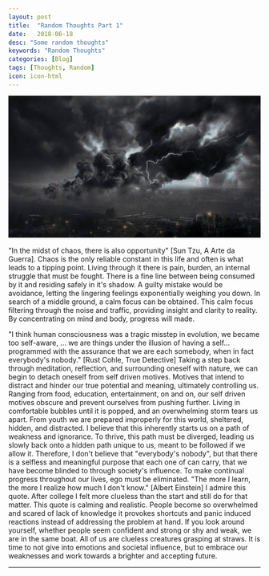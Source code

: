 ```yaml
---
layout: post
title:  "Random Thoughts Part 1"
date:   2018-06-18
desc: "Some random thoughts"
keywords: "Random Thoughts"
categories: [Blog]
tags: [Thoughts, Random]
icon: icon-html
---
```


![Blog](https://github.com/connorhamm/connorhamm.github.io/raw/master/pictures/storm.jpg)

"In the midst of chaos, there is also opportunity" [Sun Tzu, A Arte da Guerra]. Chaos is the only reliable constant in this life and often is what leads to a tipping point.  Living through it there is pain, burden, an internal struggle that must be fought.  There is a fine line between being consumed by it and residing safely in it's shadow.  A guilty mistake would be avoidance, letting the lingering feelings exponentially weighing you down.  In search of a middle ground, a calm focus can be obtained.  This calm focus filtering through the noise and traffic, providing insight and clarity to reality.  By concentrating on mind and body, progress will made.

"I think human consciousness was a tragic misstep in evolution, we became too self-aware, ... we are things under the illusion of having a self... programmed with the assurance that we are each somebody, when in fact everybody's nobody."  [Rust Cohle, True Detective]  Taking a step back through meditation, reflection, and surrounding oneself with nature, we can begin to detach oneself from self driven motives.  Motives that intend to distract and hinder our true potential and meaning, ultimately controlling us.  Ranging from food, education, entertainment, on and on, our self driven motives obscure and prevent ourselves from pushing further.  Living in comfortable bubbles until it is popped, and an overwhelming storm tears us apart.  From youth we are prepared improperly for this world, sheltered, hidden, and distracted.  I believe that this inherently starts us on a path of weakness and ignorance.  To thrive, this path must be diverged, leading us slowly back onto a hidden path unique to us, meant to be followed if we allow it.  Therefore, I don't believe that "everybody's nobody", but that there is a selfless and meaningful purpose that each one of can carry, that we have become blinded to through society's influence.  To make continual progress throughout our lives, ego must be eliminated.  "The more I learn, the more I realize how much I don't know." [Albert Einstein]  I admire this quote.  After college I felt more clueless than the start and still do for that matter.  This quote is calming and realistic.  People become so overwhelmed and scared of lack of knowledge it provokes shortcuts and panic induced reactions instead of addressing the problem at hand.  If you look around yourself, whether people seem confident and strong or shy and weak, we are in the same boat.  All of us are clueless creatures grasping at straws.  It is time to not give into emotions and societal influence, but to embrace our weaknesses and work towards a brighter and accepting future.


---
